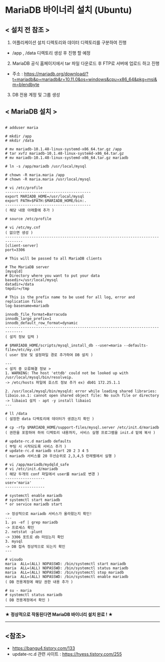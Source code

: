 # MariaDB 바이너리 설치 (Ubuntu)


## < 설치 전 참조 >
1. 어플리케이션 설치 디렉토리와 데이터 디렉토리를 구분하여 진행
* /app , /data 디렉토리 생성 후 진행 할 예정
  
2. MariaDB 공식 홈페이지에서 tar 파일 다운로드 후 FTP로 서버에 업로드 하고 진행
* 주소 : https://mariadb.org/download/?t=mariadb&p=mariadb&r=10.11.0&os=windows&cpu=x86_64&pkg=msi&m=blendbyte

3. DB 전용 계정 및 그룹 생성

  
## < MariaDB 설치 >
```

# adduser maria

# mkdir /app
# mkdir /data

# mv mariadb-10.1.48-linux-systemd-x86_64.tar.gz /app
# tar xvfz mariadb-10.1.48-linux-systemd-x86_64.tar.gz
# mv mariadb-10.1.48-linux-systemd-x86_64.tar.gz mariadb

# ln -s /app/mariadb /usr/local/mysql

# chown -R maria.maria /app
# chown -R maria.maria /usr/local/mysql

# vi /etc/profile
---------------------------------------
export MARIADB_HOME=/usr/local/mysql
export PATH=$PATH:$MARIADB_HOME/bin:.
---------------------------------------
( 해당 내용 아래줄에 추가 )

# source /etc/profile

# vi /etc/my.cnf
( 없으면 생성 )
------------------------------------------------------------------------------
[client-server]
port=3306

# This will be passed to all MariaDB clients

# The MariaDB server
[mysqld]
# Directory where you want to put your data
basedir=/usr/local/mysql
datadir=/data
tmpdir=/tmp

# This is the prefix name to be used for all log, error and replication files
log-basename=mariadb

innodb_file_format=Barracuda
innodb_large_prefix=1
innodb_default_row_format=dynamic
------------------------------------------------------------------------------
( 설치 정보 입력 )

# $MARIADB_HOME/scripts/mysql_install_db --user=maria --defaults-file=/etc/my.cnf
( user 정보 및 설정파일 경로 추가하여 DB 설치 )

---
< 설치 중 오류해결 정보 >
1. WARNING: The host 'ettdb' could not be looked up with /usr/local/mysql/bin/resolveip.
-> /etc/hosts 파일에 호스트 정보 추가 ex) db01 172.25.1.1

2. /usr/local/mysql/bin/mysqld: error while loading shared libraries: libaio.so.1: cannot open shared object file: No such file or directory
-> libaio1 설치 - apt -y install libaio1
---

# ll /data
( 설정한 data 디렉토리에 데이터가 생겼는지 확인 )

# cp -rfp $MARIADB_HOME/support-files/mysql.server /etc/init.d/mariadb
( 권한을 포함하여 하위 디렉토리 내용까지, 서비스 실행 프로그램을 init.d 밑에 복사 )

# update-rc.d mariadb defaults
( 부팅 시 시작되도록 서비스 추가 )
# update-rc.d mariadb start 20 2 3 4 5
( mariadb 서비스를 20 우선순위로 2,3,4,5 런레벨에서 실행 )

# vi /app/mariadb/mydqld_safe
# vi /etc/init.d/mariadb
( 해당 두개의 conf 파일에서 user를 maria로 변경 )
------------------
user='maria'
------------------

# systemctl enable mariadb
# systemctl start mariadb
* or service mariadb start

-> 정상적으로 mariadb 서비스가 올라왔는지 확인!
---
1. ps -ef | grep mariadb
-> 프로세스 확인
2. netstat -plunt
-> 3306 포트로 db 떠있는지 확인
3. mysql
-> DB 접속 정상적으로 되는지 확인
---

# visudo
maria  ALL=(ALL) NOPASSWD: /bin/systemctl start mariadb
maria  ALL=(ALL) NOPASSWD: /bin/systemctl status mariadb
maria  ALL=(ALL) NOPASSWD: /bin/systemctl stop mariadb
maria  ALL=(ALL) NOPASSWD: /bin/systemctl enable mariadb
( DB 전용계정에 해당 권한 내용 추가 )

# su - maria
# systemctl status mariadb
( DB 전용계정에서 확인 )

```

***
**★ 정상적으로 작동된다면 MariaDB 바이너리 설치 완료 ! ★**
***

## <참조>
- https://bangu4.tistory.com/133
- update-rc.d 관련 사이트 : https://hyess.tistory.com/255